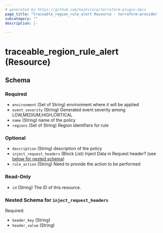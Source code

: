 ```yaml
---
# generated by https://github.com/hashicorp/terraform-plugin-docs
page_title: "traceable_region_rule_alert Resource - terraform-provider-traceable"
subcategory: ""
description: |-
  
---
```


# traceable_region_rule_alert (Resource)





<!-- schema generated by tfplugindocs -->
## Schema

### Required

- `environment` (Set of String) environment where it will be applied
- `event_severity` (String) Generated event severity among LOW,MEDIUM,HIGH,CRITICAL
- `name` (String) name of the policy
- `regions` (Set of String) Region identifiers for rule

### Optional

- `description` (String) description of the policy
- `inject_request_headers` (Block List) Inject Data in Request header? (see [below for nested schema](#nestedblock--inject_request_headers))
- `rule_action` (String) Need to provide the action to be performed

### Read-Only

- `id` (String) The ID of this resource.

<a id="nestedblock--inject_request_headers"></a>
### Nested Schema for `inject_request_headers`

Required:

- `header_key` (String)
- `header_value` (String)
